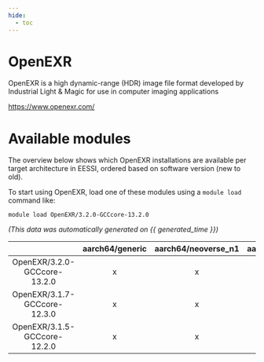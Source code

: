 ```yaml
---
hide:
  - toc
---
```


OpenEXR
=======


OpenEXR is a high dynamic-range (HDR) image file format developed by Industrial Light & Magic for use in computer imaging applications

https://www.openexr.com/
# Available modules


The overview below shows which OpenEXR installations are available per target architecture in EESSI, ordered based on software version (new to old).

To start using OpenEXR, load one of these modules using a `module load` command like:

```shell
module load OpenEXR/3.2.0-GCCcore-13.2.0
```

*(This data was automatically generated on {{ generated_time }})*  

| |aarch64/generic|aarch64/neoverse_n1|aarch64/neoverse_v1|x86_64/generic|x86_64/amd/zen2|x86_64/amd/zen3|x86_64/amd/zen4|x86_64/intel/haswell|x86_64/intel/sapphire_rapids|x86_64/intel/skylake_avx512|
| :---: | :---: | :---: | :---: | :---: | :---: | :---: | :---: | :---: | :---: | :---: |
|OpenEXR/3.2.0-GCCcore-13.2.0|x|x|x|x|x|x|x|x|-|x|
|OpenEXR/3.1.7-GCCcore-12.3.0|x|x|x|x|x|x|x|x|-|x|
|OpenEXR/3.1.5-GCCcore-12.2.0|x|x|x|x|x|x|-|x|-|x|
